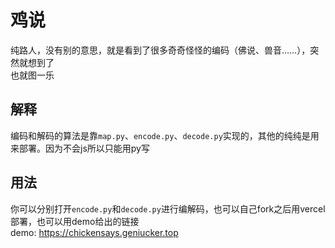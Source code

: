 # 鸡说
纯路人，没有别的意思，就是看到了很多奇奇怪怪的编码（佛说、兽音……），突然就想到了  
也就图一乐  

## 解释
编码和解码的算法是靠`map.py`、`encode.py`、`decode.py`实现的，其他的纯纯是用来部署。因为不会js所以只能用py写

## 用法
你可以分别打开`encode.py`和`decode.py`进行编解码，也可以自己fork之后用vercel部署，也可以用demo给出的链接  
demo: <https://chickensays.geniucker.top>  